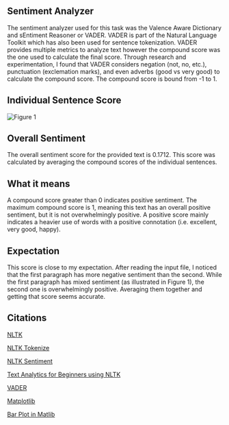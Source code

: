## Sentiment Analyzer
The sentiment analyzer used for this task was the Valence Aware Dictionary and sEntiment Reasoner or VADER. VADER is part of the Natural Language Toolkit which has also been used for sentence tokenization. VADER provides multiple metrics to analyze text however the compound score was the one used to calculate the final score. Through research and experimentation, I found that VADER considers negation (not, no, etc.), punctuation (exclemation marks), and even adverbs (good vs very good) to calculate the compound score. The compound score is bound from -1 to 1.

## Individual Sentence Score
![Figure 1](https://i.imgur.com/DakUmCs.png)

## Overall Sentiment
The overall sentiment score for the provided text is 0.1712. This score was calculated by averaging the compound scores of the individual sentences.

## What it means
A compound score greater than 0 indicates positive sentiment. The maximum compound score is 1, meaning this text has an overall positive sentiment, but it is not overwhelmingly positive. A positive score mainly indicates a heavier use of words with a positive connotation (i.e. excellent, very good, happy).

## Expectation
This score is close to my expectation. After reading the input file, I noticed that the first paragraph has more negative sentiment than the second. While the first paragraph has mixed sentiment (as illustrated in Figure 1), the second one is overwhelmingly positive. Averaging them together and getting that score seems accurate.

## Citations
[NLTK](https://www.nltk.org/)

[NLTK Tokenize](https://www.nltk.org/api/nltk.tokenize.html)

[NLTK Sentiment](https://www.nltk.org/api/nltk.sentiment.html)

[Text Analytics for Beginners using NLTK](https://www.datacamp.com/community/tutorials/text-analytics-beginners-nltk)

[VADER](https://github.com/cjhutto/vaderSentiment)

[Matplotlib](https://matplotlib.org/2.0.2/index.html)

[Bar Plot in Matlib](https://www.geeksforgeeks.org/bar-plot-in-matplotlib/)
